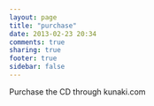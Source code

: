 ```yaml
---
layout: page
title: "purchase"
date: 2013-02-23 20:34
comments: true
sharing: true
footer: true
sidebar: false
---
```


Purchase the CD through kunaki.com
